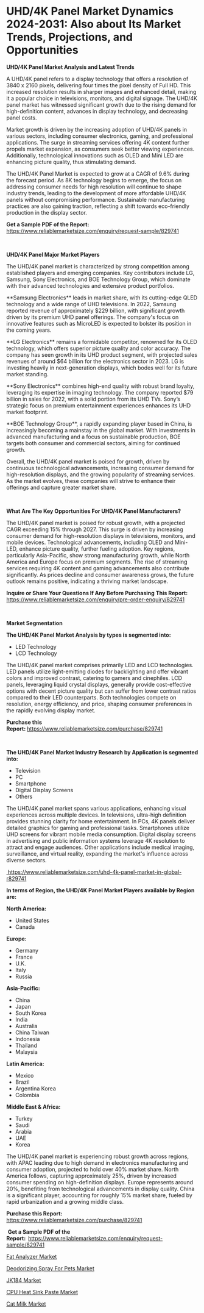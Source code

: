 <p><h1>UHD/4K Panel Market Dynamics 2024-2031: Also about Its Market Trends, Projections, and Opportunities</h1></p><p><strong>UHD/4K Panel Market Analysis and Latest Trends</strong></p>
<p><p>A UHD/4K panel refers to a display technology that offers a resolution of 3840 x 2160 pixels, delivering four times the pixel density of Full HD. This increased resolution results in sharper images and enhanced detail, making it a popular choice in televisions, monitors, and digital signage. The UHD/4K panel market has witnessed significant growth due to the rising demand for high-definition content, advances in display technology, and decreasing panel costs.</p><p>Market growth is driven by the increasing adoption of UHD/4K panels in various sectors, including consumer electronics, gaming, and professional applications. The surge in streaming services offering 4K content further propels market expansion, as consumers seek better viewing experiences. Additionally, technological innovations such as OLED and Mini LED are enhancing picture quality, thus stimulating demand.</p><p>The UHD/4K Panel Market is expected to grow at a CAGR of 9.6% during the forecast period. As 8K technology begins to emerge, the focus on addressing consumer needs for high resolution will continue to shape industry trends, leading to the development of more affordable UHD/4K panels without compromising performance. Sustainable manufacturing practices are also gaining traction, reflecting a shift towards eco-friendly production in the display sector.</p></p>
<p><strong>Get a Sample PDF of the Report:&nbsp;</strong> <a href="https://www.reliablemarketsize.com/enquiry/request-sample/829741?utm_campaign=1133&utm_medium=2&utm_source=Github&utm_content=ia&utm_term=18122024&utm_id=uhd4k-panel">https://www.reliablemarketsize.com/enquiry/request-sample/829741</a></p>
<p>&nbsp;</p>
<p><strong>UHD/4K Panel Major Market Players</strong></p>
<p><p>The UHD/4K panel market is characterized by strong competition among established players and emerging companies. Key contributors include LG, Samsung, Sony Electronics, and BOE Technology Group, which dominate with their advanced technologies and extensive product portfolios. </p><p>**Samsung Electronics** leads in market share, with its cutting-edge QLED technology and a wide range of UHD televisions. In 2022, Samsung reported revenue of approximately $229 billion, with significant growth driven by its premium UHD panel offerings. The company's focus on innovative features such as MicroLED is expected to bolster its position in the coming years.</p><p>**LG Electronics** remains a formidable competitor, renowned for its OLED technology, which offers superior picture quality and color accuracy. The company has seen growth in its UHD product segment, with projected sales revenues of around $64 billion for the electronics sector in 2023. LG is investing heavily in next-generation displays, which bodes well for its future market standing.</p><p>**Sony Electronics** combines high-end quality with robust brand loyalty, leveraging its expertise in imaging technology. The company reported $79 billion in sales for 2022, with a solid portion from its UHD TVs. Sony’s strategic focus on premium entertainment experiences enhances its UHD market footprint.</p><p>**BOE Technology Group**, a rapidly expanding player based in China, is increasingly becoming a mainstay in the global market. With investments in advanced manufacturing and a focus on sustainable production, BOE targets both consumer and commercial sectors, aiming for continued growth.</p><p>Overall, the UHD/4K panel market is poised for growth, driven by continuous technological advancements, increasing consumer demand for high-resolution displays, and the growing popularity of streaming services. As the market evolves, these companies will strive to enhance their offerings and capture greater market share.</p></p>
<p>&nbsp;</p>
<p><strong>What Are The Key Opportunities For UHD/4K Panel Manufacturers?</strong></p>
<p><p>The UHD/4K panel market is poised for robust growth, with a projected CAGR exceeding 15% through 2027. This surge is driven by increasing consumer demand for high-resolution displays in televisions, monitors, and mobile devices. Technological advancements, including OLED and Mini-LED, enhance picture quality, further fueling adoption. Key regions, particularly Asia-Pacific, show strong manufacturing growth, while North America and Europe focus on premium segments. The rise of streaming services requiring 4K content and gaming advancements also contribute significantly. As prices decline and consumer awareness grows, the future outlook remains positive, indicating a thriving market landscape.</p></p>
<p><strong>Inquire or Share Your Questions If Any Before Purchasing This Report:</strong> <a href="https://www.reliablemarketsize.com/enquiry/pre-order-enquiry/829741?utm_campaign=1133&utm_medium=2&utm_source=Github&utm_content=ia&utm_term=18122024&utm_id=uhd4k-panel">https://www.reliablemarketsize.com/enquiry/pre-order-enquiry/829741</a></p>
<p>&nbsp;</p>
<p><strong>Market Segmentation</strong></p>
<p><strong>The UHD/4K Panel Market Analysis by types is segmented into:</strong></p>
<p><ul><li>LED Technology</li><li>LCD Technology</li></ul></p>
<p><p>The UHD/4K panel market comprises primarily LED and LCD technologies. LED panels utilize light-emitting diodes for backlighting and offer vibrant colors and improved contrast, catering to gamers and cinephiles. LCD panels, leveraging liquid crystal displays, generally provide cost-effective options with decent picture quality but can suffer from lower contrast ratios compared to their LED counterparts. Both technologies compete on resolution, energy efficiency, and price, shaping consumer preferences in the rapidly evolving display market.</p></p>
<p><strong>Purchase this Report:&nbsp;</strong><a href="https://www.reliablemarketsize.com/purchase/829741?utm_campaign=1133&utm_medium=2&utm_source=Github&utm_content=ia&utm_term=18122024&utm_id=uhd4k-panel">https://www.reliablemarketsize.com/purchase/829741</a></p>
<p>&nbsp;</p>
<p><strong>The UHD/4K Panel Market Industry Research by Application is segmented into:</strong></p>
<p><ul><li>Television</li><li>PC</li><li>Smartphone</li><li>Digital Display Screens</li><li>Others</li></ul></p>
<p><p>The UHD/4K panel market spans various applications, enhancing visual experiences across multiple devices. In televisions, ultra-high definition provides stunning clarity for home entertainment. In PCs, 4K panels deliver detailed graphics for gaming and professional tasks. Smartphones utilize UHD screens for vibrant mobile media consumption. Digital display screens in advertising and public information systems leverage 4K resolution to attract and engage audiences. Other applications include medical imaging, surveillance, and virtual reality, expanding the market's influence across diverse sectors.</p></p>
<p><a href="https://www.reliablemarketsize.com/uhd-4k-panel-market-in-global-r829741?utm_campaign=1133&utm_medium=2&utm_source=Github&utm_content=ia&utm_term=18122024&utm_id=uhd4k-panel">&nbsp;https://www.reliablemarketsize.com/uhd-4k-panel-market-in-global-r829741</a></p>
<p><strong>In terms of Region, the UHD/4K Panel Market Players available by Region are:</strong></p>
<p>
    <p> <strong> North America: </strong>
        <ul>
            <li>United States</li>
            <li>Canada</li>
        </ul>
        </p> 
    <p> <strong> Europe: </strong>
        <ul>
            <li>Germany</li>
            <li>France</li>
            <li>U.K.</li>
            <li>Italy</li>
            <li>Russia</li>
        </ul>
        </p> 
    <p> <strong> Asia-Pacific: </strong>
        <ul>
            <li>China</li>
            <li>Japan</li>
            <li>South Korea</li>
            <li>India</li>
            <li>Australia</li>
            <li>China Taiwan</li>
            <li>Indonesia</li>
            <li>Thailand</li>
            <li>Malaysia</li>
        </ul>
        </p> 
    <p> <strong> Latin America: </strong>
        <ul>
            <li>Mexico</li>
            <li>Brazil</li>
            <li>Argentina Korea</li>
            <li>Colombia</li>
        </ul>
        </p> 
    <p> <strong> Middle East & Africa: </strong>
        <ul>
            <li>Turkey</li>
            <li>Saudi</li>
            <li>Arabia</li>
            <li>UAE</li>
            <li>Korea</li>
        </ul>
    </p>
    </p>
<p><p>The UHD/4K panel market is experiencing robust growth across regions, with APAC leading due to high demand in electronics manufacturing and consumer adoption, projected to hold over 40% market share. North America follows, capturing approximately 25%, driven by increased consumer spending on high-definition displays. Europe represents around 20%, benefiting from technological advancements in display quality. China is a significant player, accounting for roughly 15% market share, fueled by rapid urbanization and a growing middle class.</p></p>
<p><strong>Purchase this Report: </strong><a href="https://www.reliablemarketsize.com/purchase/829741?utm_campaign=1133&utm_medium=2&utm_source=Github&utm_content=ia&utm_term=18122024&utm_id=uhd4k-panel">https://www.reliablemarketsize.com/purchase/829741</a></p>
<p>&nbsp;<strong>Get a Sample PDF of the Report:&nbsp;&nbsp;</strong><a href="https://www.reliablemarketsize.com/enquiry/request-sample/829741?utm_campaign=1133&utm_medium=2&utm_source=Github&utm_content=ia&utm_term=18122024&utm_id=uhd4k-panel">https://www.reliablemarketsize.com/enquiry/request-sample/829741</a></p>
<p><strong></strong></p>
<p><p><a href="https://www.linkedin.com/pulse/value-segmentation-share-andanalysis-fat-analyzer-market-yocjf?utm_campaign=1133&utm_medium=2&utm_source=Github&utm_content=ia&utm_term=18122024&utm_id=uhd4k-panel">Fat Analyzer Market</a></p><p><a href="https://www.linkedin.com/pulse/according-global-deodorizing-spray-pets-market-trends-applications-nskef?utm_campaign=1133&utm_medium=2&utm_source=Github&utm_content=ia&utm_term=18122024&utm_id=uhd4k-panel">Deodorizing Spray For Pets Market</a></p><p><a href="https://www.linkedin.com/pulse/fore-clarion-insight-j6xzf?utm_campaign=1133&utm_medium=2&utm_source=Github&utm_content=ia&utm_term=18122024&utm_id=uhd4k-panel">JK184 Market</a></p><p><a href="https://www.linkedin.com/pulse/a-mkt-nova-vc8zf?utm_campaign=1133&utm_medium=2&utm_source=Github&utm_content=ia&utm_term=18122024&utm_id=uhd4k-panel">CPU Heat Sink Paste Market</a></p><p><a href="https://www.linkedin.com/pulse/projected-growth-cat-milk-market-from-2031-2024-insights-revenue-2cvbf?utm_campaign=1133&utm_medium=2&utm_source=Github&utm_content=ia&utm_term=18122024&utm_id=uhd4k-panel">Cat Milk Market</a></p></p>
